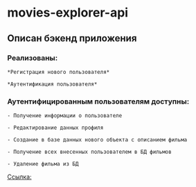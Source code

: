 # movies-explorer-api

## Описан бэкенд приложения 

### Реализованы:
	*Регистрация нового пользователя*

	*Аутентификация пользователя*

### Аутентифицированным пользователям доступны: 
	- Получение информации о пользователе

	- Редактирование данных профиля

	- Создание в базе данных нового объекта с описанием фильма

	- Получение всех внесенных пользователем в БД фильмов

	- Удаление фильма из БД


[Ссылка:](https://api.Brunneng.nomoredomainsicu.ru)

